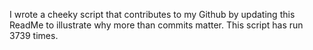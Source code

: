 I wrote a cheeky script that contributes to my Github by updating this ReadMe to illustrate why more than commits matter. This script has run 3739 times.